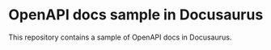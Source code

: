 # OpenAPI docs sample in Docusaurus

This repository contains a sample of OpenAPI docs in Docusaurus.
